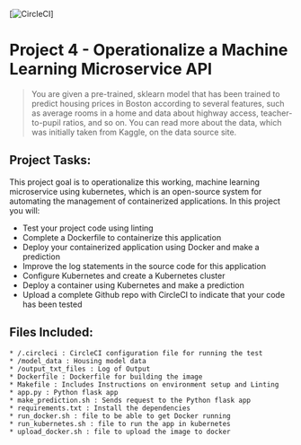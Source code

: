 [![CircleCI](https://svgshare.com/i/M3W.svg)]

# Project 4 - Operationalize a Machine Learning Microservice API

> You are given a pre-trained, sklearn model that has been trained to predict housing prices in Boston according to several features, such as average rooms in a home and data about highway access, teacher-to-pupil ratios, and so on. You can read more about the data, which was initially taken from Kaggle, on the data source site. 

## Project Tasks:

This project goal is to operationalize this working, machine learning microservice using kubernetes, which is an open-source system for automating the management of containerized applications. In this project you will:

* Test your project code using linting
* Complete a Dockerfile to containerize this application
* Deploy your containerized application using Docker and make a prediction
* Improve the log statements in the source code for this application
* Configure Kubernetes and create a Kubernetes cluster
* Deploy a container using Kubernetes and make a prediction
* Upload a complete Github repo with CircleCI to indicate that your code has been tested

## Files Included:
```
* /.circleci : CircleCI configuration file for running the test
* /model_data : Housing model data
* /output_txt_files : Log of Output 
* Dockerfile : Dockerfile for building the image 
* Makefile : Includes Instructions on environment setup and Linting
* app.py : Python flask app
* make_prediction.sh : Sends request to the Python flask app
* requirements.txt : Install the dependencies 
* run_docker.sh : file to be able to get Docker running
* run_kubernetes.sh : file to run the app in kubernetes
* upload_docker.sh : file to upload the image to docker
```
